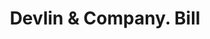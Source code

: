 ---
doi: 10.7916/D82Z2HKW
date_other: '1880'
date_other_textual: 1880-1889
form: printed ephemera
genre:
- Invoices
name:
- Devlin & Company
object_in_context_url: https://biggert.cul.columbia.edu/items/view/ave_biggert_00978
subject_hierarchical_geographic:
- New York, New York, United States
subject_name:
- Devlin & Company
title: Devlin & Company. Bill
sort_title: Devlin & Company. Bill
call_number: ave_biggert_00978
coordinates:
- 40.71277777777778,-74.00583333333333
pid: ave_biggert_00978
identifiers: ave_biggert_00978
thumbnail: https://derivativo-2.library.columbia.edu/iiif/2/ldpd:344290/full/!256,256/0/native.jpg
permalink: "/items/ave_biggert_00978/"
layout: iiif-image-page
---